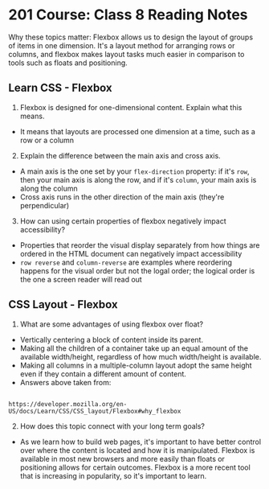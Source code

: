 # 201 Course: Class 8 Reading Notes

Why these topics matter: Flexbox allows us to design the layout of groups of items in one dimension. It's a layout method for arranging rows or columns, and flexbox makes layout tasks much easier in comparison to tools such as floats and positioning.

## **Learn CSS - Flexbox**

1. Flexbox is designed for one-dimensional content. Explain what this means.

- It means that layouts are processed one dimension at a time, such as a row or a column

2. Explain the difference between the main axis and cross axis.

- A main axis is the one set by your  `flex-direction` property: if it's `row`, then your main axis is along the row, and if it's `column`, your main axis is along the column
- Cross axis runs in the other direction of the main axis (they're perpendicular)

3. How can using certain properties of flexbox negatively impact accessibility?

- Properties that reorder the visual display separately from how things are ordered in the HTML document can negatively impact accessibility
- `row reverse` and `column-reverse` are examples where reordering happens for the visual order but not the logal order; the logical order is the one a screen reader will read out

## **CSS Layout - Flexbox**

1. What are some advantages of using flexbox over float?

- Vertically centering a block of content inside its parent.
- Making all the children of a container take up an equal amount of the available width/height, regardless of how much width/height is available.
- Making all columns in a multiple-column layout adopt the same height even if they contain a different amount of content.
- Answers above taken from:
```

https://developer.mozilla.org/en-US/docs/Learn/CSS/CSS_layout/Flexbox#why_flexbox

```

2. How does this topic connect with your long term goals?

- As we learn how to build web pages, it's important to have better control over where the content is located and how it is manipulated. Flexbox is available in most new browsers and more easily than floats or positioning allows for certain outcomes. Flexbox is a more recent tool that is increasing in popularity, so it's important to learn.